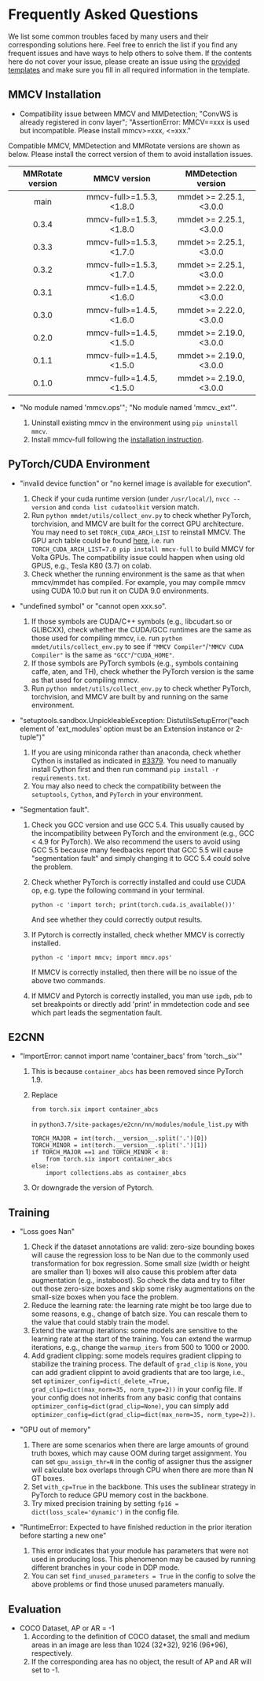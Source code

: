 # Frequently Asked Questions

We list some common troubles faced by many users and their corresponding solutions here. Feel free to enrich the list if you find any frequent issues and have ways to help others to solve them. If the contents here do not cover your issue, please create an issue using the [provided templates](https://github.com/open-mmlab/mmdetection/blob/master/.github/ISSUE_TEMPLATE/error-report.md/) and make sure you fill in all required information in the template.

## MMCV Installation

- Compatibility issue between MMCV and MMDetection; "ConvWS is already registered in conv layer"; "AssertionError: MMCV==xxx is used but incompatible. Please install mmcv>=xxx, \<=xxx."

Compatible MMCV, MMDetection and MMRotate versions are shown as below. Please install the correct version of them to avoid installation issues.

| MMRotate version |       MMCV version        |   MMDetection version    |
| :--------------: | :-----------------------: | :----------------------: |
|       main       | mmcv-full>=1.5.3, \<1.8.0 | mmdet >= 2.25.1, \<3.0.0 |
|      0.3.4       | mmcv-full>=1.5.3, \<1.8.0 | mmdet >= 2.25.1, \<3.0.0 |
|      0.3.3       | mmcv-full>=1.5.3, \<1.7.0 | mmdet >= 2.25.1, \<3.0.0 |
|      0.3.2       | mmcv-full>=1.5.3, \<1.7.0 | mmdet >= 2.25.1, \<3.0.0 |
|      0.3.1       | mmcv-full>=1.4.5, \<1.6.0 | mmdet >= 2.22.0, \<3.0.0 |
|      0.3.0       | mmcv-full>=1.4.5, \<1.6.0 | mmdet >= 2.22.0, \<3.0.0 |
|      0.2.0       | mmcv-full>=1.4.5, \<1.5.0 | mmdet >= 2.19.0, \<3.0.0 |
|      0.1.1       | mmcv-full>=1.4.5, \<1.5.0 | mmdet >= 2.19.0, \<3.0.0 |
|      0.1.0       | mmcv-full>=1.4.5, \<1.5.0 | mmdet >= 2.19.0, \<3.0.0 |

- "No module named 'mmcv.ops'"; "No module named 'mmcv.\_ext'".

  1. Uninstall existing mmcv in the environment using `pip uninstall mmcv`.
  2. Install mmcv-full following the [installation instruction](install#best-practices).

## PyTorch/CUDA Environment

- "invalid device function" or "no kernel image is available for execution".

  1. Check if your cuda runtime version (under `/usr/local/`), `nvcc --version` and `conda list cudatoolkit` version match.
  2. Run `python mmdet/utils/collect_env.py` to check whether PyTorch, torchvision, and MMCV are built for the correct GPU architecture.
     You may need to set `TORCH_CUDA_ARCH_LIST` to reinstall MMCV.
     The GPU arch table could be found [here](https://docs.nvidia.com/cuda/cuda-compiler-driver-nvcc/index.html#gpu-feature-list),
     i.e. run `TORCH_CUDA_ARCH_LIST=7.0 pip install mmcv-full` to build MMCV for Volta GPUs.
     The compatibility issue could happen when using old GPUS, e.g., Tesla K80 (3.7) on colab.
  3. Check whether the running environment is the same as that when mmcv/mmdet has compiled.
     For example, you may compile mmcv using CUDA 10.0 but run it on CUDA 9.0 environments.

- "undefined symbol" or "cannot open xxx.so".

  1. If those symbols are CUDA/C++ symbols (e.g., libcudart.so or GLIBCXX), check whether the CUDA/GCC runtimes are the same as those used for compiling mmcv,
     i.e. run `python mmdet/utils/collect_env.py` to see if `"MMCV Compiler"`/`"MMCV CUDA Compiler"` is the same as `"GCC"`/`"CUDA_HOME"`.
  2. If those symbols are PyTorch symbols (e.g., symbols containing caffe, aten, and TH), check whether the PyTorch version is the same as that used for compiling mmcv.
  3. Run `python mmdet/utils/collect_env.py` to check whether PyTorch, torchvision, and MMCV are built by and running on the same environment.

- "setuptools.sandbox.UnpickleableException: DistutilsSetupError("each element of 'ext_modules' option must be an Extension instance or 2-tuple")"

  1. If you are using miniconda rather than anaconda, check whether Cython is installed as indicated in [#3379](https://github.com/open-mmlab/mmdetection/issues/3379).
     You need to manually install Cython first and then run command `pip install -r requirements.txt`.
  2. You may also need to check the compatibility between the `setuptools`, `Cython`, and `PyTorch` in your environment.

- "Segmentation fault".

  1. Check you GCC version and use GCC 5.4. This usually caused by the incompatibility between PyTorch and the environment (e.g., GCC \< 4.9 for PyTorch). We also recommend the users to avoid using GCC 5.5 because many feedbacks report that GCC 5.5 will cause "segmentation fault" and simply changing it to GCC 5.4 could solve the problem.

  2. Check whether PyTorch is correctly installed and could use CUDA op, e.g. type the following command in your terminal.

     ```shell
     python -c 'import torch; print(torch.cuda.is_available())'
     ```

     And see whether they could correctly output results.

  3. If Pytorch is correctly installed, check whether MMCV is correctly installed.

     ```shell
     python -c 'import mmcv; import mmcv.ops'
     ```

     If MMCV is correctly installed, then there will be no issue of the above two commands.

  4. If MMCV and Pytorch is correctly installed, you man use `ipdb`, `pdb` to set breakpoints or directly add 'print' in mmdetection code and see which part leads the segmentation fault.

## E2CNN

- "ImportError: cannot import name 'container_bacs' from 'torch.\_six'"

  1. This is because `container_abcs` has been removed since PyTorch 1.9.

  2. Replace

     ```shell
     from torch.six import container_abcs
     ```

     in `python3.7/site-packages/e2cnn/nn/modules/module_list.py` with

     ```shell
     TORCH_MAJOR = int(torch.__version__.split('.')[0])
     TORCH_MINOR = int(torch.__version__.split('.')[1])
     if TORCH_MAJOR ==1 and TORCH_MINOR < 8:
         from torch.six import container_abcs
     else:
         import collections.abs as container_abcs
     ```

  3. Or downgrade the version of Pytorch.

## Training

- "Loss goes Nan"

  1. Check if the dataset annotations are valid: zero-size bounding boxes will cause the regression loss to be Nan due to the commonly used transformation for box regression. Some small size (width or height are smaller than 1) boxes will also cause this problem after data augmentation (e.g., instaboost). So check the data and try to filter out those zero-size boxes and skip some risky augmentations on the small-size boxes when you face the problem.
  2. Reduce the learning rate: the learning rate might be too large due to some reasons, e.g., change of batch size. You can rescale them to the value that could stably train the model.
  3. Extend the warmup iterations: some models are sensitive to the learning rate at the start of the training. You can extend the warmup iterations, e.g., change the `warmup_iters` from 500 to 1000 or 2000.
  4. Add gradient clipping: some models requires gradient clipping to stabilize the training process. The default of `grad_clip` is `None`, you can add gradient clippint to avoid gradients that are too large, i.e., set `optimizer_config=dict(_delete_=True, grad_clip=dict(max_norm=35, norm_type=2))` in your config file. If your config does not inherits from any basic config that contains `optimizer_config=dict(grad_clip=None)`, you can simply add `optimizer_config=dict(grad_clip=dict(max_norm=35, norm_type=2))`.

- "GPU out of memory"

  1. There are some scenarios when there are large amounts of ground truth boxes, which may cause OOM during target assignment. You can set `gpu_assign_thr=N` in the config of assigner thus the assigner will calculate box overlaps through CPU when there are more than N GT boxes.
  2. Set `with_cp=True` in the backbone. This uses the sublinear strategy in PyTorch to reduce GPU memory cost in the backbone.
  3. Try mixed precision training by setting `fp16 = dict(loss_scale='dynamic')` in the config file.

- "RuntimeError: Expected to have finished reduction in the prior iteration before starting a new one"

  1. This error indicates that your module has parameters that were not used in producing loss. This phenomenon may be caused by running different branches in your code in DDP mode.
  2. You can set `find_unused_parameters = True` in the config to solve the above problems or find those unused parameters manually.

## Evaluation

- COCO Dataset, AP or AR = -1
  1. According to the definition of COCO dataset, the small and medium areas in an image are less than 1024 (32\*32), 9216 (96\*96), respectively.
  2. If the corresponding area has no object, the result of AP and AR will set to -1.
